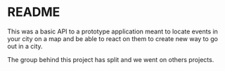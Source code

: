 # README

This was a basic API to a prototype application meant to locate events in your city on a map and be able to react on them to create new way to go out in a city.

The group behind this project has split and we went on others projects.
